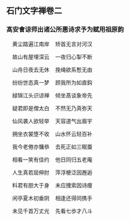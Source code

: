 ## 石门文字禅卷二

### 髙安㑹谅师出诸公所惠诗求予为赋用祖原韵

&nbsp;&nbsp;&nbsp;&nbsp;黄尘踏遍江南岸&nbsp;&nbsp;&nbsp;&nbsp;矫首无言对河汉

&nbsp;&nbsp;&nbsp;&nbsp;故山有屋埋深云&nbsp;&nbsp;&nbsp;&nbsp;一夜归心掣不断

&nbsp;&nbsp;&nbsp;&nbsp;山舟日夜去无休&nbsp;&nbsp;&nbsp;&nbsp;挽绳欲系慙无由

&nbsp;&nbsp;&nbsp;&nbsp;纷纷世态真一梦&nbsp;&nbsp;&nbsp;&nbsp;顾我所为如直鈎

&nbsp;&nbsp;&nbsp;&nbsp;緑锦江头识谅禅&nbsp;&nbsp;&nbsp;&nbsp;倾坐髙谈象帝先

&nbsp;&nbsp;&nbsp;&nbsp;疑君即是僧太白&nbsp;&nbsp;&nbsp;&nbsp;不然无乃真弥天

&nbsp;&nbsp;&nbsp;&nbsp;仙风袭人欲轻举&nbsp;&nbsp;&nbsp;&nbsp;天容道气出眉宇

&nbsp;&nbsp;&nbsp;&nbsp;拥坐衣裳堕不收&nbsp;&nbsp;&nbsp;&nbsp;山水怀云轻百补

&nbsp;&nbsp;&nbsp;&nbsp;我今老倦亦慵叅&nbsp;&nbsp;&nbsp;&nbsp;去死正如三眠蚕

&nbsp;&nbsp;&nbsp;&nbsp;相看一笑有佳约&nbsp;&nbsp;&nbsp;&nbsp;他日同归五老庵

&nbsp;&nbsp;&nbsp;&nbsp;人生真若屈伸肘&nbsp;&nbsp;&nbsp;&nbsp;萍浮梗泛因邂逅

&nbsp;&nbsp;&nbsp;&nbsp;料君有胆大于身&nbsp;&nbsp;&nbsp;&nbsp;未应捜索因诗痩

&nbsp;&nbsp;&nbsp;&nbsp;闲亭夏木初垂阴&nbsp;&nbsp;&nbsp;&nbsp;相逢还得同携手

&nbsp;&nbsp;&nbsp;&nbsp;未见千首万丈光&nbsp;&nbsp;&nbsp;&nbsp;先看七歩才八斗